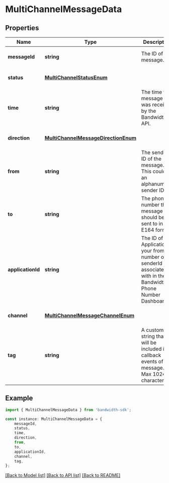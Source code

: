 # MultiChannelMessageData


## Properties

Name | Type | Description | Notes
------------ | ------------- | ------------- | -------------
**messageId** | **string** | The ID of the message. | [optional] [default to undefined]
**status** | [**MultiChannelStatusEnum**](MultiChannelStatusEnum.md) |  | [optional] [default to undefined]
**time** | **string** | The time the message was received by the Bandwidth API. | [optional] [default to undefined]
**direction** | [**MultiChannelMessageDirectionEnum**](MultiChannelMessageDirectionEnum.md) |  | [optional] [default to undefined]
**from** | **string** | The sender ID of the message. This could be an alphanumeric sender ID. | [optional] [default to undefined]
**to** | **string** | The phone number the message should be sent to in E164 format. | [optional] [default to undefined]
**applicationId** | **string** | The ID of the Application your from number or senderId is associated with in the Bandwidth Phone Number Dashboard. | [optional] [default to undefined]
**channel** | [**MultiChannelMessageChannelEnum**](MultiChannelMessageChannelEnum.md) |  | [optional] [default to undefined]
**tag** | **string** | A custom string that will be included in callback events of the message. Max 1024 characters. | [optional] [default to undefined]

## Example

```typescript
import { MultiChannelMessageData } from 'bandwidth-sdk';

const instance: MultiChannelMessageData = {
    messageId,
    status,
    time,
    direction,
    from,
    to,
    applicationId,
    channel,
    tag,
};
```

[[Back to Model list]](../README.md#documentation-for-models) [[Back to API list]](../README.md#documentation-for-api-endpoints) [[Back to README]](../README.md)
